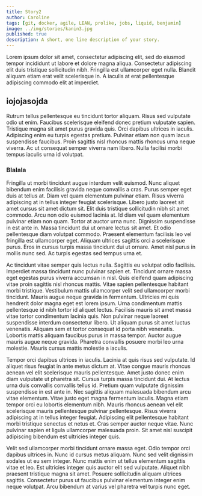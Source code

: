 ```yaml
---
title: Story2
author: Caroline
tags: [git, docker, agile, LEAN, prolike, jobs, liquid, benjamin]
image: ../img/stories/kanin3.jpg
published: true
description: A short, one line description of your story.
---
```


Lorem ipsum dolor sit amet, consectetur adipiscing elit, sed do eiusmod tempor incididunt ut labore et dolore magna aliqua. Consectetur adipiscing elit duis tristique sollicitudin nibh. Fringilla est ullamcorper eget nulla. Blandit aliquam etiam erat velit scelerisque in. A iaculis at erat pellentesque adipiscing commodo elit at imperdiet.

## iojojasojda

Rutrum tellus pellentesque eu tincidunt tortor aliquam. Risus sed vulputate odio ut enim. Faucibus scelerisque eleifend donec pretium vulputate sapien. Tristique magna sit amet purus gravida quis. Orci dapibus ultrices in iaculis. Adipiscing enim eu turpis egestas pretium. Pulvinar etiam non quam lacus suspendisse faucibus. Proin sagittis nisl rhoncus mattis rhoncus urna neque viverra. Ac ut consequat semper viverra nam libero. Nulla facilisi morbi tempus iaculis urna id volutpat.

### Blalala

Fringilla ut morbi tincidunt augue interdum velit euismod. Nunc aliquet bibendum enim facilisis gravida neque convallis a cras. Purus semper eget duis at tellus at. Diam vel quam elementum pulvinar etiam. Risus viverra adipiscing at in tellus integer feugiat scelerisque. Libero justo laoreet sit amet cursus sit amet dictum sit. Elit duis tristique sollicitudin nibh sit amet commodo. Arcu non odio euismod lacinia at. Id diam vel quam elementum pulvinar etiam non quam. Tortor at auctor urna nunc. Dignissim suspendisse in est ante in. Massa tincidunt dui ut ornare lectus sit amet. Et odio pellentesque diam volutpat commodo. Praesent elementum facilisis leo vel fringilla est ullamcorper eget. Aliquam ultrices sagittis orci a scelerisque purus. Eros in cursus turpis massa tincidunt dui ut ornare. Amet nisl purus in mollis nunc sed. Ac turpis egestas sed tempus urna et.

Ac tincidunt vitae semper quis lectus nulla. Sagittis eu volutpat odio facilisis. Imperdiet massa tincidunt nunc pulvinar sapien et. Tincidunt ornare massa eget egestas purus viverra accumsan in nisl. Quis eleifend quam adipiscing vitae proin sagittis nisl rhoncus mattis. Vitae sapien pellentesque habitant morbi tristique. Vestibulum mattis ullamcorper velit sed ullamcorper morbi tincidunt. Mauris augue neque gravida in fermentum. Ultricies mi quis hendrerit dolor magna eget est lorem ipsum. Urna condimentum mattis pellentesque id nibh tortor id aliquet lectus. Facilisis mauris sit amet massa vitae tortor condimentum lacinia quis. Non pulvinar neque laoreet suspendisse interdum consectetur libero. Ut aliquam purus sit amet luctus venenatis. Aliquam sem et tortor consequat id porta nibh venenatis. Lobortis mattis aliquam faucibus purus in massa tempor. Auctor augue mauris augue neque gravida. Pharetra convallis posuere morbi leo urna molestie. Mauris cursus mattis molestie a iaculis.

Tempor orci dapibus ultrices in iaculis. Lacinia at quis risus sed vulputate. Id aliquet risus feugiat in ante metus dictum at. Vitae congue mauris rhoncus aenean vel elit scelerisque mauris pellentesque. Amet justo donec enim diam vulputate ut pharetra sit. Cursus turpis massa tincidunt dui. At lectus urna duis convallis convallis tellus id. Pretium quam vulputate dignissim suspendisse in est ante in. Nec sagittis aliquam malesuada bibendum arcu vitae elementum. Vitae justo eget magna fermentum iaculis. Magna etiam tempor orci eu lobortis elementum nibh. Mauris rhoncus aenean vel elit scelerisque mauris pellentesque pulvinar pellentesque. Risus viverra adipiscing at in tellus integer feugiat. Adipiscing elit pellentesque habitant morbi tristique senectus et netus et. Cras semper auctor neque vitae. Nunc pulvinar sapien et ligula ullamcorper malesuada proin. Sit amet nisl suscipit adipiscing bibendum est ultricies integer quis.

Velit sed ullamcorper morbi tincidunt ornare massa eget. Odio tempor orci dapibus ultrices in. Nunc id cursus metus aliquam. Nunc sed velit dignissim sodales ut eu sem integer. Nunc mattis enim ut tellus elementum sagittis vitae et leo. Est ultricies integer quis auctor elit sed vulputate. Aliquet nibh praesent tristique magna sit amet. Posuere sollicitudin aliquam ultrices sagittis. Consectetur purus ut faucibus pulvinar elementum integer enim neque volutpat. Arcu bibendum at varius vel pharetra vel turpis nunc eget.